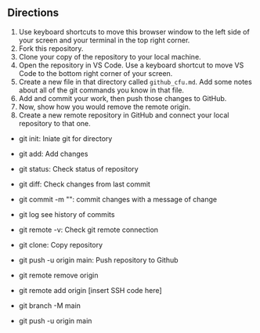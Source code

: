 ## Directions

1. Use keyboard shortcuts to move this browser window to the left side of your screen and your terminal in the top right corner.
1. Fork this repository.
1. Clone your copy of the repository to your local machine.
1. Open the repository in VS Code. Use a keyboard shortcut to move VS Code to the bottom right corner of your screen.
1. Create a new file in that directory called `github_cfu.md`. Add some notes about all of the git commands you know in that file. 
1. Add and commit your work, then push those changes to GitHub.
1. Now, show how you would remove the remote origin.
1. Create a new remote repository in GitHub and connect your local repository to that one.

- git init: Iniate git for directory
- git add: Add changes
- git status: Check status of repository
- git diff: Check changes from last commit
- git commit -m "": commit changes with a message of change
- git log see history of commits
- git remote -v: Check git remote connection
- git clone: Copy repository
- git push -u origin main: Push repository to Github

- git remote remove origin
- git remote add origin [insert SSH code here]
- git branch -M main
- git push -u origin main
